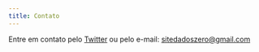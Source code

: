 ```yaml
---
title: Contato
---
```


Entre em contato pelo [Twitter](https://twitter.com/DadosZero) ou pelo e-mail: <sitedadoszero@gmail.com>